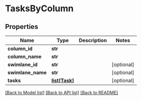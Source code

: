 # TasksByColumn

## Properties
Name | Type | Description | Notes
------------ | ------------- | ------------- | -------------
**column_id** | **str** |  | 
**column_name** | **str** |  | 
**swimlane_id** | **str** |  | [optional] 
**swimlane_name** | **str** |  | [optional] 
**tasks** | [**list[Task]**](Task.md) |  | [optional] 

[[Back to Model list]](../README.md#documentation-for-models) [[Back to API list]](../README.md#documentation-for-api-endpoints) [[Back to README]](../README.md)

